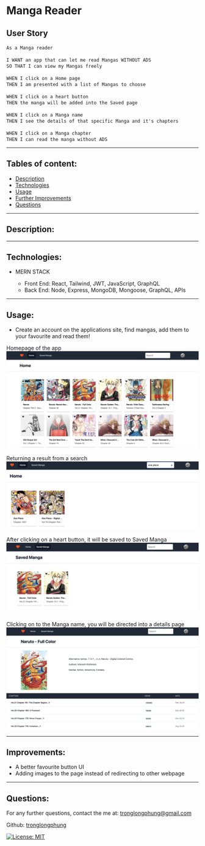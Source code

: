 # Manga Reader

## User Story

```
As a Manga reader

I WANT an app that can let me read Mangas WITHOUT ADS
SO THAT I can view my Mangas freely

WHEN I click on a Home page
THEN I am presented with a list of Mangas to choose

WHEN I click on a heart button
THEN the manga will be added into the Saved page

WHEN I click on a Manga name
THEN I see the details of that specific Manga and it's chapters

WHEN I click on a Manga chapter
THEN I can read the manga without ADS
```

---

## Tables of content:

- [Description](#description)
- [Technologies](#technologies)
- [Usage](#usage)
- [Further Improvements](#improvements)
- [Questions](#questions)

---

## Description:

---

## Technologies:

- MERN STACK

  - Front End: React, Tailwind, JWT, JavaScript, GraphQL
  - Back End: Node, Express, MongoDB, Mongoose, GraphQL, APIs

---

## Usage:

- Create an account on the applications site, find mangas, add them to your favourite and read them!

Homepage of the app ![homepage](./public/images/home.png)

Returning a result from a search ![search](./public/images/search.png)

After clicking on a heart button, it will be saved to Saved Manga ![saved](./public/images/saved.png)

Clicking on to the Manga name, you will be directed into a details page ![details](./public/images/details.png)

---

## Improvements:

- A better favourite button UI
- Adding images to the page instead of redirecting to other webpage

---

## Questions:

For any further questions, contact the me at: tronglongphung@gmail.com

Github: [tronglongphung](https://github.com/tronglongphung)

[![License: MIT](https://img.shields.io/badge/License-MIT-yellow.svg)](https://opensource.org/licenses/MIT)
